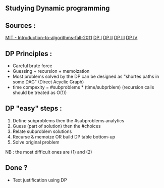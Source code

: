 ## Studying Dynamic programming
## Sources :
[MIT - Introduction-to-algorithms-fall-2011](https://ocw.mit.edu/courses/electrical-engineering-and-computer-science/6-006-introduction-to-algorithms-fall-2011/lecture-videos/)
[DP I](https://www.youtube.com/watch?v=OQ5jsbhAv_M&t=1811s)
[DP II](https://www.youtube.com/watch?v=ENyox7kNKeY)
[DP III](https://www.youtube.com/watch?v=ocZMDMZwhCY)
[DP IV](https://www.youtube.com/watch?v=tp4_UXaVyx8)

## DP Principles :
- Careful brute force
- Guessing + recursion + memoization
- Most problems solved by the DP can be designed as "shortes paths in some DAG" (Direct Acyclic Graph)
- time compexity = #subproblems * (time/subprblem) (recursion calls should be treated as O(1))

## DP "easy" steps :
1. Define subproblems then the #subproblems analytics
2. Guess (part of solution) then the #choices
3. Relate subproblem solutions
4. Recurse & memoize OR build DP table bottom-up
5. Solve original problem

NB : the most difficult ones are (1) and (2)

## Done ?
- Text justification using DP
